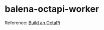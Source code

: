# balena-octapi-worker

Reference: [Build an OctaPi](https://projects.raspberrypi.org/en/projects/build-an-octapi/1)

